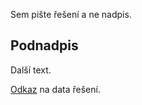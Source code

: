 Sem pište řešení a ne nadpis.

## Podnadpis

Další text.

[Odkaz](data_solution/README.txt) na data řešení.
